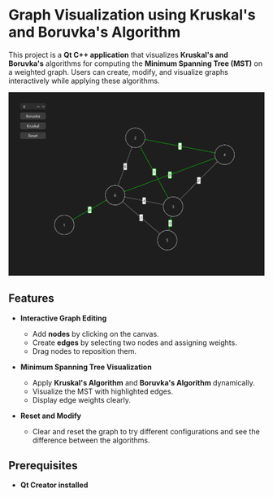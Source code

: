 # Graph Visualization using Kruskal's and Boruvka's Algorithm

This project is a **Qt C++ application** that visualizes **Kruskal's and Boruvka's** algorithms for computing the **Minimum Spanning Tree (MST)** on a weighted graph. Users can create, modify, and visualize graphs interactively while applying these algorithms.

![Visualization](images/visualization.png)

## Features

- **Interactive Graph Editing**
  - Add **nodes** by clicking on the canvas.
  - Create **edges** by selecting two nodes and assigning weights.
  - Drag nodes to reposition them.

- **Minimum Spanning Tree Visualization**
  - Apply **Kruskal's Algorithm** and **Boruvka's Algorithm** dynamically.
  - Visualize the MST with highlighted edges.
  - Display edge weights clearly.

- **Reset and Modify**
  - Clear and reset the graph to try different configurations and see the difference between the algorithms.


## Prerequisites

- **Qt Creator installed**
